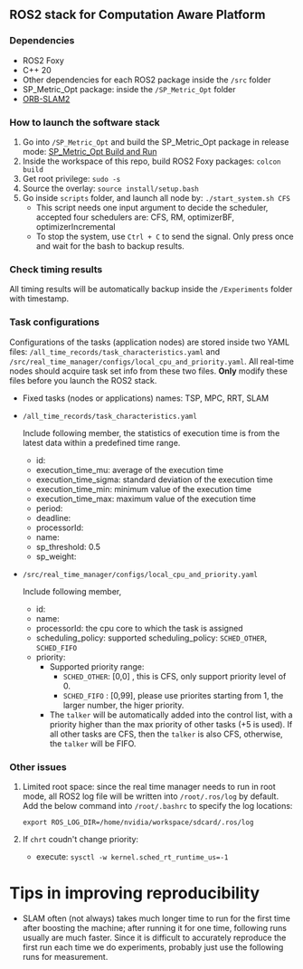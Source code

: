 ## ROS2 stack for Computation Aware Platform

### Dependencies
- ROS2 Foxy
- C++ 20
- Other dependencies for each ROS2 package inside the `/src` folder
- SP_Metric_Opt package: inside the `/SP_Metric_Opt` folder
- [ORB-SLAM2](https://github.com/zephyr06/ORB_SLAM2)

### How to launch the software stack
1. Go into `/SP_Metric_Opt` and build the SP_Metric_Opt package in release mode: [SP_Metric_Opt Build and Run](https://github.com/zephyr06/ROS2-SP-APPs/tree/main/SP_Metric_Opt#build-and-run)
1. Inside the workspace of this repo, build ROS2 Foxy packages: `colcon build`
1. Get root privilege: `sudo -s`
1. Source the overlay: `source install/setup.bash`
1. Go inside `scripts` folder, and launch all node by: `./start_system.sh CFS`
    - This script needs one input argument to decide the scheduler, accepted four schedulers are: CFS, RM, optimizerBF, optimizerIncremental
    - To stop the system, use `Ctrl + C` to send the signal. Only press once and wait for the bash to backup results.

### Check timing results
All timing results will be automatically backup inside the `/Experiments` folder with timestamp.

### Task configurations
Configurations of the tasks (application nodes) are stored inside two YAML files: `/all_time_records/task_characteristics.yaml` and `/src/real_time_manager/configs/local_cpu_and_priority.yaml`. All real-time nodes should acquire task set info from these two files. **Only** modify these files before you launch the ROS2 stack.

- Fixed tasks (nodes or applications) names: TSP, MPC, RRT, SLAM
- `/all_time_records/task_characteristics.yaml`

    Include following member, the statistics of execution time is from the latest data within a predefined time range.
    - id:
    - execution_time_mu: average of the execution time
    - execution_time_sigma: standard deviation of the execution time
    - execution_time_min: minimum value of the execution time
    - execution_time_max: maximum value of the execution time
    - period:
    - deadline:
    - processorId:
    - name:
    - sp_threshold: 0.5
    - sp_weight: 

- `/src/real_time_manager/configs/local_cpu_and_priority.yaml`

    Include following member, 
    - id:
    - name:
    - processorId: the cpu core to which the task is assigned
    - scheduling_policy: supported scheduling_policy: `SCHED_OTHER`, `SCHED_FIFO`
    - priority: 
        - Supported priority range:
            - `SCHED_OTHER`: [0,0] , this is CFS, only support priority level of 0.
            - `SCHED_FIFO` : [0,99], please use priorites starting from 1, the larger number, the higer priority.
        - The `talker` will be automatically added into the control list, with a priority higher than the max priority of other tasks (+5 is used). If all other tasks are CFS, then the `talker` is also CFS, otherwise, the `talker` will be FIFO.

### Other issues
1. Limited root space: since the real time manager needs to run in root mode, all ROS2 log file will be written into `/root/.ros/log` by default. Add the below command into `/root/.bashrc` to specify the log locations:
    ```
    export ROS_LOG_DIR=/home/nvidia/workspace/sdcard/.ros/log
    ```

1. If `chrt` coudn't change priority:
    - execute: `sysctl -w kernel.sched_rt_runtime_us=-1`

# Tips in improving reproducibility
- SLAM often (not always) takes much longer time to run for the first time after boosting the machine; after running it for one time, following runs usually are much faster. Since it is difficult to accurately reproduce the first run each time we do experiments, probably just use the following runs for measurement.
